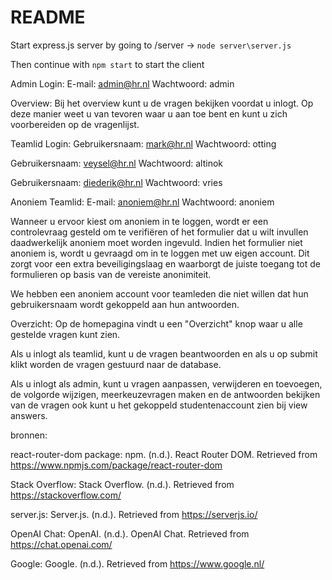 <h1> README </h1>

Start express.js server by going to /server -> `node server\server.js`

Then continue with `npm start` to start the client

Admin Login:
E-mail: admin@hr.nl
Wachtwoord: admin

Overview:
Bij het overview kunt u de vragen bekijken voordat u inlogt. Op deze manier weet u van tevoren waar u aan toe bent en kunt u zich voorbereiden op de vragenlijst.

Teamlid Login:
Gebruikersnaam: mark@hr.nl
Wachtwoord: otting

Gebruikersnaam: veysel@hr.nl
Wachtwoord: altinok

Gebruikersnaam: diederik@hr.nl
Wachtwoord: vries

Anoniem Teamlid:
E-mail: anoniem@hr.nl
Wachtwoord: anoniem

Wanneer u ervoor kiest om anoniem in te loggen, wordt er een controlevraag gesteld om te verifiëren of het formulier dat u wilt invullen daadwerkelijk anoniem moet worden ingevuld. Indien het formulier niet anoniem is, wordt u gevraagd om in te loggen met uw eigen account. Dit zorgt voor een extra beveiligingslaag en waarborgt de juiste toegang tot de formulieren op basis van de vereiste anonimiteit.

We hebben een anoniem account voor teamleden die niet willen dat hun gebruikersnaam wordt gekoppeld aan hun antwoorden.

Overzicht:
Op de homepagina vindt u een "Overzicht" knop waar u alle gestelde vragen kunt zien.

Als u inlogt als teamlid, kunt u de vragen beantwoorden en als u op submit klikt worden de vragen gestuurd naar de database.

Als u inlogt als admin, kunt u vragen aanpassen, verwijderen en toevoegen, de volgorde wijzigen, meerkeuzevragen maken en de antwoorden bekijken van de vragen ook kunt u het gekoppeld studentenaccount zien bij view answers.

bronnen:

react-router-dom package:
npm. (n.d.). React Router DOM. Retrieved from https://www.npmjs.com/package/react-router-dom

Stack Overflow:
Stack Overflow. (n.d.). Retrieved from https://stackoverflow.com/

server.js:
Server.js. (n.d.). Retrieved from https://serverjs.io/

OpenAI Chat:
OpenAI. (n.d.). OpenAI Chat. Retrieved from https://chat.openai.com/

Google:
Google. (n.d.). Retrieved from https://www.google.nl/
